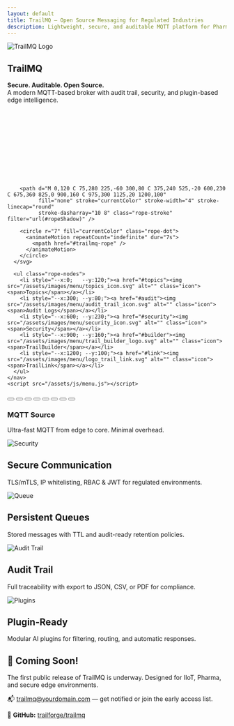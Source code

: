 ```yaml
---
layout: default
title: TrailMQ – Open Source Messaging for Regulated Industries
description: Lightweight, secure, and auditable MQTT platform for Pharma and IIoT.
---
```


<section class="trailmq-landing">
  <!-- Hero Section -->
  <div class="hero">
    <img src="/assets/images/logos/trailmq_logo_with_text.svg" alt="TrailMQ Logo" class="logo">
    <h1>TrailMQ</h1>
    <p><strong>Secure. Auditable. Open Source.</strong><br>
    A modern MQTT-based broker with audit trail, security, and plugin-based edge intelligence.</p>
  </div>

  <!-- =========================================
       TrailMQ Rope Menu
       ========================================= -->
  <section class="menu-section">
    <nav id="trailmq-menu" class="rope-menu">
      <svg viewBox="0 -40 1200 380" preserveAspectRatio="xMidYMid meet" class="rope-svg" aria-hidden="true">
        <defs>
          <filter id="ropeShadow" x="-50%" y="-50%" width="200%" height="200%">
            <feDropShadow dx="0" dy="2" stdDeviation="2" flood-color="#000" flood-opacity="0.15"/>
          </filter>
          <path id="trailmq-rope" d="M 0,120 C 75,280 225,-60 300,80 C 375,240 525,-20 600,230 C 675,360 825,0 900,160 C 975,300 1125,20 1200,100" fill="none" />
        </defs>

        <path d="M 0,120 C 75,280 225,-60 300,80 C 375,240 525,-20 600,230 C 675,360 825,0 900,160 C 975,300 1125,20 1200,100"
              fill="none" stroke="currentColor" stroke-width="4" stroke-linecap="round"
              stroke-dasharray="10 8" class="rope-stroke" filter="url(#ropeShadow)" />

        <circle r="7" fill="currentColor" class="rope-dot">
          <animateMotion repeatCount="indefinite" dur="7s">
            <mpath href="#trailmq-rope" />
          </animateMotion>
        </circle>
      </svg>

      <ul class="rope-nodes">
        <li style="--x:0;   --y:120;"><a href="#topics"><img src="/assets/images/menu/topics_icon.svg" alt="" class="icon"><span>Topics</span></a></li>
        <li style="--x:300; --y:80;"><a href="#audit"><img src="/assets/images/menu/audit_trail_icon.svg" alt="" class="icon"><span>Audit Logs</span></a></li>
        <li style="--x:600; --y:230;"><a href="#security"><img src="/assets/images/menu/security_icon.svg" alt="" class="icon"><span>Security</span></a></li>
        <li style="--x:900; --y:160;"><a href="#builder"><img src="/assets/images/menu/trail_builder_logo.svg" alt="" class="icon"><span>TrailBuilder</span></a></li>
        <li style="--x:1200; --y:100;"><a href="#link"><img src="/assets/images/menu/logo_trail_link.svg" alt="" class="icon"><span>TrailLink</span></a></li>
      </ul>
    </nav>
    <script src="/assets/js/menu.js"></script>
  </section>

  <!-- =========================================
       TrailMQ Feature Wheel
       ========================================= -->
  <section class="wheel-section">
    <div id="pipeline-widget" class="pipeline-widget">
      <div id="pipeline-circle" class="circle">
        <button class="station" style="--i:0"><img src="/assets/images/logos/features/feature_icon_mqtt.svg" alt=""></button>
        <button class="station" style="--i:1"><img src="/assets/images/logos/features/feature_icon_secure_gateway.svg" alt=""></button>
        <button class="station" style="--i:2"><img src="/assets/images/logos/features/feature_icon_message_queue.svg" alt=""></button>
        <button class="station" style="--i:3"><img src="/assets/images/logos/features/feature_icon_audit_trail.svg" alt=""></button>
        <button class="station" style="--i:4"><img src="/assets/images/logos/features/feature_icon_rule_engine.svg" alt=""></button>
        <button class="station" style="--i:5"><img src="/assets/images/logos/features/feature_icon_plugin_slot.svg" alt=""></button>
        <button class="station" style="--i:6"><img src="/assets/images/logos/features/feature_icon_semantic_router.svg" alt=""></button>
        <button class="station" style="--i:7"><img src="/assets/images/logos/features/feature_icon_receiver.svg" alt=""></button>
      </div>
      <div id="pipeline-info" class="pipeline-info">
        <img id="pipeline-icon" src="/assets/images/logos/features/feature_icon_mqtt.svg" alt="" class="info-icon">
        <h3 id="pipeline-title">MQTT Source</h3>
        <p id="pipeline-desc">Ultra-fast MQTT from edge to core. Minimal overhead.</p>
      </div>
    </div>
    <script src="/assets/js/pipeline.js"></script>
  </section>

  <!-- =========================================
       TrailMQ Features Overview
       ========================================= -->
  <section class="features-section">
    <div class="features-grid">
      <div class="feature-card">
        <img src="/assets/images/logos/features/feature_icon_secure_gateway.svg" alt="Security" class="icon">
        <h2>Secure Communication</h2>
        <p>TLS/mTLS, IP whitelisting, RBAC & JWT for regulated environments.</p>
      </div>
      <div class="feature-card">
        <img src="/assets/images/logos/features/feature_icon_message_queue.svg" alt="Queue" class="icon">
        <h2>Persistent Queues</h2>
        <p>Stored messages with TTL and audit-ready retention policies.</p>
      </div>
      <div class="feature-card">
        <img src="/assets/images/logos/features/feature_icon_audit_trail.svg" alt="Audit Trail" class="icon">
        <h2>Audit Trail</h2>
        <p>Full traceability with export to JSON, CSV, or PDF for compliance.</p>
      </div>
      <div class="feature-card">
        <img src="/assets/images/logos/features/feature_icon_plugin_slot.svg" alt="Plugins" class="icon">
        <h2>Plugin-Ready</h2>
        <p>Modular AI plugins for filtering, routing, and automatic responses.</p>
      </div>
    </div>
  </section>

  <!-- =========================================
       Call To Action
       ========================================= -->
  <section class="cta">
    <h2>🚀 Coming Soon!</h2>
    <p>The first public release of TrailMQ is underway. Designed for IIoT, Pharma, and secure edge environments.</p>
    <p>📬 <a href="mailto:trailmq@yourdomain.com">trailmq@yourdomain.com</a> — get notified or join the early access list.</p>
    <p>🔗 <strong>GitHub:</strong> <a href="https://github.com/trailforge/trailmq" target="_blank">trailforge/trailmq</a></p>
  </section>
</section>
